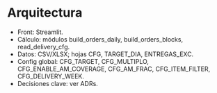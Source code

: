 # Arquitectura

- Front: Streamlit.
- Cálculo: módulos build_orders_daily, build_orders_blocks, read_delivery_cfg.
- Datos: CSV/XLSX; hojas CFG, TARGET_DIA, ENTREGAS_EXC.
- Config global: CFG_TARGET, CFG_MULTIPLO, CFG_ENABLE_AM_COVERAGE, CFG_AM_FRAC, CFG_ITEM_FILTER, CFG_DELIVERY_WEEK.
- Decisiones clave: ver ADRs.
